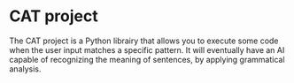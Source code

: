 # CAT project

The CAT project is a Python librairy that allows you to execute some code when the user input matches a specific pattern. It will eventually have an AI capable of recognizing the meaning of sentences, by applying grammatical analysis.

